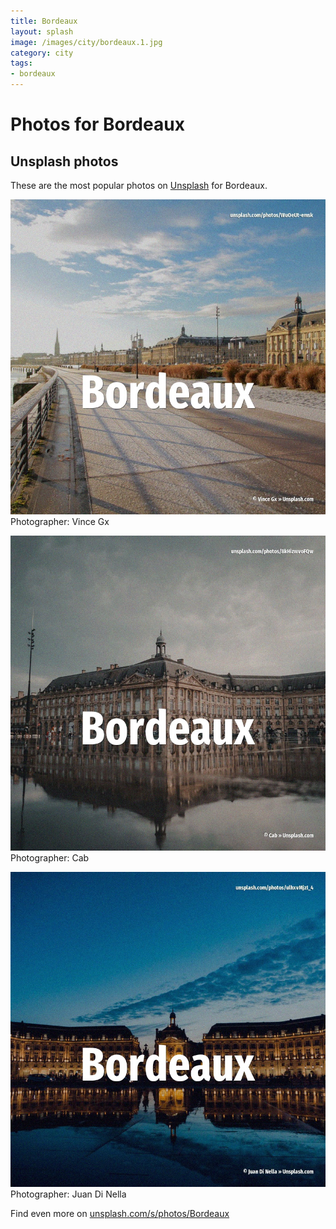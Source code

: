 ```yaml
---
title: Bordeaux
layout: splash
image: /images/city/bordeaux.1.jpg
category: city
tags:
- bordeaux
---
```

# Photos for Bordeaux
 
## Unsplash photos
These are the most popular photos on [Unsplash](https://unsplash.com) for Bordeaux.
 
![Bordeaux](/images/city/bordeaux.1.jpg)
Photographer:  Vince Gx
 
![Bordeaux](/images/city/bordeaux.2.jpg)
Photographer:  Cab
 
![Bordeaux](/images/city/bordeaux.3.jpg)
Photographer:  Juan Di Nella
 
Find even more on [unsplash.com/s/photos/Bordeaux](https://unsplash.com/s/photos/Bordeaux)
 
